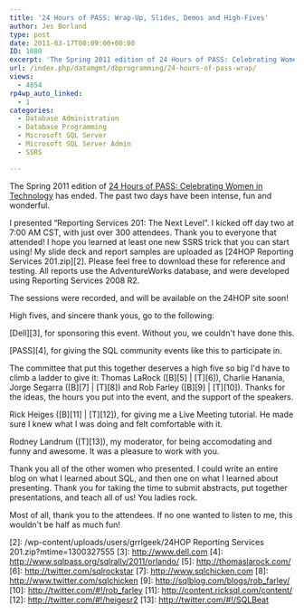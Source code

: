 ```yaml
---
title: '24 Hours of PASS: Wrap-Up, Slides, Demos and High-Fives'
author: Jes Borland
type: post
date: 2011-03-17T00:09:00+00:00
ID: 1080
excerpt: 'The Spring 2011 edition of 24 Hours of PASS: Celebrating Women in Technology has ended. The past two days have been intense, fun and wonderful. My slides and demos are available here.'
url: /index.php/datamgmt/dbprogramming/24-hours-of-pass-wrap/
views:
  - 4854
rp4wp_auto_linked:
  - 1
categories:
  - Database Administration
  - Database Programming
  - Microsoft SQL Server
  - Microsoft SQL Server Admin
  - SSRS

---
```

The Spring 2011 edition of [24 Hours of PASS: Celebrating Women in Technology][1] has ended. The past two days have been intense, fun and wonderful. 

I presented “Reporting Services 201: The Next Level”. I kicked off day two at 7:00 AM CST, with just over 300 attendees. Thank you to everyone that attended! I hope you learned at least one new SSRS trick that you can start using! My slide deck and report samples are uploaded as [24HOP Reporting Services 201.zip][2]. Please feel free to download these for reference and testing. All reports use the AdventureWorks database, and were developed using Reporting Services 2008 R2. 

The sessions were recorded, and will be available on the 24HOP site soon! 

High fives, and sincere thank yous, go to the following: 

[Dell][3], for sponsoring this event. Without you, we couldn't have done this. 

[PASS][4], for giving the SQL community events like this to participate in. 

The committee that put this together deserves a high five so big I'd have to climb a ladder to give it: Thomas LaRock ([B][5] | [T][6]), Charlie Hanania, Jorge Segarra ([B][7] | [T][8]) and Rob Farley ([B][9] | [T][10]). Thanks for the ideas, the hours you put into the event, and the support of the speakers. 

Rick Heiges ([B][11] | [T][12]), for giving me a Live Meeting tutorial. He made sure I knew what I was doing and felt comfortable with it. 

Rodney Landrum ([T][13]), my moderator, for being accomodating and funny and awesome. It was a pleasure to work with you. 

Thank you all of the other women who presented. I could write an entire blog on what I learned about SQL, and then one on what I learned about presenting. Thank you for taking the time to submit abstracts, put together presentations, and teach all of us! You ladies rock. 

Most of all, thank you to the attendees. If no one wanted to listen to me, this wouldn't be half as much fun!

 [1]: http://www.sqlpass.org/24hours/Spring2011/
 [2]: /wp-content/uploads/users/grrlgeek/24HOP Reporting Services 201.zip?mtime=1300327555
 [3]: http://www.dell.com
 [4]: http://www.sqlpass.org/sqlrally/2011/orlando/
 [5]: http://thomaslarock.com/
 [6]: http://twitter.com/sqlrockstar
 [7]: http://www.sqlchicken.com
 [8]: http://www.twitter.com/sqlchicken
 [9]: http://sqlblog.com/blogs/rob_farley/
 [10]: http://twitter.com/#!/rob_farley
 [11]: http://content.ricksql.com/content/
 [12]: http://twitter.com/#!/heigesr2
 [13]: http://twitter.com/#!/SQLBeat